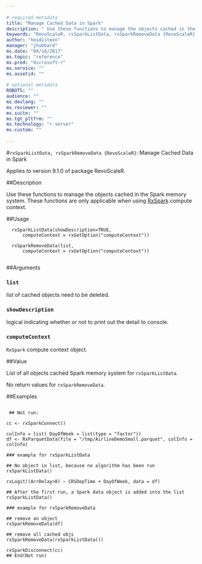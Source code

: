 ```yaml
--- 
 
# required metadata 
title: "Manage Cached Data in Spark" 
description: " Use these functions to manage the objects cached in the Spark memory system. These functions are only applicable when using [RxSpark](RxSpark.md) compute context. " 
keywords: "RevoScaleR, rxSparkListData, rxSparkRemoveData {RevoScaleR}, rxSparkListData, rxSparkRemoveData" 
author: "heidisteen" 
manager: "jhubbard" 
ms.date: "04/18/2017" 
ms.topic: "reference" 
ms.prod: "microsoft-r" 
ms.service: "" 
ms.assetid: "" 
 
# optional metadata 
ROBOTS: "" 
audience: "" 
ms.devlang: "" 
ms.reviewer: "" 
ms.suite: "" 
ms.tgt_pltfrm: "" 
ms.technology: "r-server" 
ms.custom: "" 
 
--- 
```

 
 
 
 #`rxSparkListData, rxSparkRemoveData {RevoScaleR}`: Manage Cached Data in Spark

 Applies to version 9.1.0 of package RevoScaleR.
 
 ##Description
 
Use these functions to manage the objects cached in the Spark memory system. These functions are only applicable when using [RxSpark](RxSpark.md) compute context.
 
 
 ##Usage

```   
  rxSparkListData(showDescription=TRUE,
      computeContext = rxGetOption("computeContext"))
      
  rxSparkRemoveData(list,
      computeContext = rxGetOption("computeContext"))    
 
```
 
 
 ##Arguments

   
    
 ### `list`
 list of cached objects need to be deleted. 
  
    
 ### `showDescription`
 logical indicating whether or not to print out the detail to console. 
  
    
 ### `computeContext`
 `RxSpark` compute context object. 
  
 
 
 
 ##Value
 
List of all objects cached Spark memory system for `rxSparkListData`.

No return values for `rxSparkRemoveData`.
 
 
 ##Examples

 ```
   
  ## Not run:
 
cc <- rxSparkConnect()

colInfo = list( DayOfWeek = list(type = "factor"))
df <- RxParquetData(file = "/tmp/AirlineDemoSmall.parquet", colInfo = colInfo)

### example for rxSparkListData

## No object in list, because no algorithm has been run 
rxSparkListData()

rxLogit((ArrDelay>0) ~ CRSDepTime + DayOfWeek, data = df)

## After the first run, a Spark data object is added into the list
rxSparkListData()

### example for rxSparkRemoveData

## remove an object
rxSparkRemoveData(df)

## remove all cached objs
rxSparkRemoveData(rxSparkListData())

rxSparkDisconnect(cc)
 ## End(Not run) 
  
 
```
 
